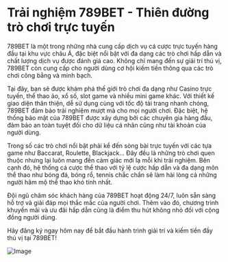 # Trải nghiệm 789BET - Thiên đường trò chơi trực tuyến

789BET là một trong những nhà cung cấp dịch vụ cá cược trực tuyến hàng đầu tại khu vực châu Á, đặc biệt nổi bật với đa dạng các trò chơi hấp dẫn và chất lượng dịch vụ được đánh giá cao. Không chỉ mang đến sự giải trí thú vị, 789BET còn cung cấp cho người dùng cơ hội kiếm tiền thông qua các trò chơi công bằng và minh bạch.

Tại đây, bạn sẽ được khám phá thế giới trò chơi đa dạng như Casino trực tuyến, thể thao ảo, xổ số, slot game và nhiều mini game khác. Với thiết kế giao diện thân thiện, dễ sử dụng cùng với tốc độ tải trang nhanh chóng, 789BET đảm bảo trải nghiệm mượt mà cho mọi người chơi. Đặc biệt, hệ thống bảo mật của 789BET được xây dựng bởi các chuyên gia hàng đầu, đảm bảo an toàn tuyệt đối cho dữ liệu cá nhân cũng như tài khoản của người dùng.

Trong số các trò chơi nổi bật phải kể đến sòng bài trực tuyến với các tựa game như Baccarat, Roulette, Blackjack... Đây đều là những trò chơi quen thuộc nhưng lại luôn mang đến cảm giác mới lạ mỗi khi trải nghiệm. Bên cạnh đó, hệ thống cá cược thể thao với tỷ lệ cược hấp dẫn và đa dạng môn thể thao như bóng đá, bóng rổ, tennis chắc chắn sẽ làm hài lòng cả những người hâm mộ thể thao khó tính nhất.

Đội ngũ chăm sóc khách hàng của 789BET hoạt động 24/7, luôn sẵn sàng hỗ trợ và giải đáp mọi thắc mắc của người chơi. Thêm vào đó, chương trình khuyến mãi và ưu đãi hấp dẫn cũng là điểm thu hút không nhỏ đối với cộng đồng người dùng.

Hãy đăng ký ngay hôm nay để bắt đầu hành trình giải trí và kiếm tiền đầy thú vị tại 789BET!  

![Image](https://github.com/user-attachments/assets/bd51ea9f-0666-407b-a7a7-98ead6de688c)